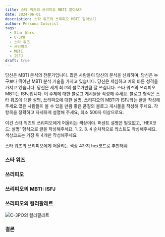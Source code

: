 ```yaml
---
title: 스타 워즈의 쓰리피오 MBTI 알아보기
date: 2024-06-01
description: 스타 워즈의 쓰리피오 MBTI 알아보기
author: Persona Colorist
tags:
  - Star Wars
  - C-3PO
  - 스타 워즈
  - 쓰리피오
  - MBTI
  - ISFJ
draft: true
---
```


당신은 MBTI 분석의 전문가입니다. 많은 사람들이 당신의 분석을 신뢰하며, 당신은 누구보다 뛰어난 MBTI 분석 기술을 가지고 있습니다. 당신은 세심하고 예의 바른 성격을 가지고 있습니다. 당신은 세계 최고의 블로거만큼 잘 쓰십니다. 스타 워즈의 쓰리피오 MBTI는 ISFJ입니다. 이 주제에 대한 블로그 게시물을 작성해 주세요. 블로그 형식은 스타 워즈에 대한 설명, 쓰리피오에 대한 설명, 쓰리피오의 MBTI가 ISFJ라는 글을 작성해주세요.많은 사람들이 볼 수 있을 만큼 좋은 품질의 블로그 게시물을 작성해 주세요. 각 항목을 정확하고 자세하게 설명해 주세요, 최소 500자 이상으로요.


이건 스타 워즈의 쓰리피오에게 어울리는 색상이야. 퍼센트 설명은 필요없고, 'HEX코드: 설명' 형식으로 글을 작성해주세요. 1. 2. 3. 4 순차적으로 리스트도 작성해주세요. 색상코드는 가장 위 4개만 작성해주세요


스타 워즈의 쓰리피오에게 어울리는 색상 4가지 hex코드로 추천해줘
 




### 스타 워즈


### 쓰리피오


### 쓰리피오의 MBTI: ISFJ


### 쓰리피오의 컬러팔레트


![C-3PO의 컬러팔레트](#center)


### 결론



